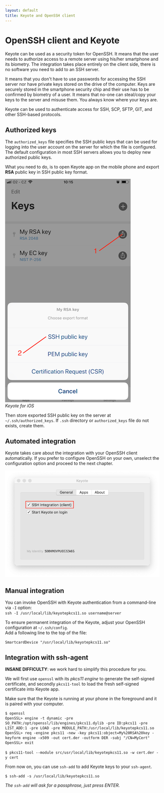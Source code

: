 ```yaml
---
layout: default
title: Keyote and OpenSSH client
---
```


OpenSSH client and Keyote
=========================

Keyote can be used as a security token for OpenSSH.
It means that the user needs to authorize access to a remote server using his/her smartphone and its biometry.
The integration takes place entirely on the client side,
there is no software you need to add to an SSH server.

It means that you don't have to use passwords for accessing the SSH server
nor have private keys stored on the drive of the computer.
Keys are securely stored in the smartphone security chip and their use has to be confirmed by biometry of a user.
It means that no-one can steal/copy your keys to the server and misuse them.
You always know where your keys are.

Keyote can be used to authenticate access for SSH, SCP, SFTP, GIT, and other SSH-based protocols.


Authorized keys
---------------

The `authorized_keys` file specifies the SSH public keys that can be used for logging into the user account on the server for which the file is configured. The default configuration in most SSH servers allows you to deploy new authorized public keys. 

What you need to do, is to open Keyote app on the mobile phone and export **RSA** public key in SSH public key format.


![Export the RSA key for SSH in Keyote](./openssh-client-media/openssh-key-export.jpeg)  
_Keyote for iOS_


Then store exported SSH public key on the server at `~/.ssh/authorized_keys`. If `.ssh` directory or `authorized_keys` file do not exists, create them.


Automated integration
---------------------

Keyote takes care about the integration with your OpenSSH client automatically.
If you prefer to configure OpenSSH on your own, unselect the configuration option and proceed to the next chapter.

![Keyote and automated integration with OpenSSH client](./openssh-client-media/openssh-keyote.png)


Manual integration
------------------

You can invoke OpenSSH with Keyote authentication from a command-line via `-I` option:  
`ssh -I /usr/local/lib/keyotepkcs11.so username@server`

To ensure permanent integration of the Keyote, adjust your OpenSSH configuration at `~/.ssh/config`.  
Add a following line to the top of the file:  
```
SmartcardDevice "/usr/local/lib/keyotepkcs11.so"
```


Integration with ssh-agent
--------------------------

**INSANE DIFFICULTY**: we work hard to simplify this procedure for you.

We will first use `openssl` with its _pkcs11 engine_ to generate the self-signed certificate,
and secondly `pkcs11-tool` to load the fresh self-signed certificate into Keyote app.

Make sure that the Keyote is running at your phone in the foreground and it is paired with your computer.

```
$ openssl
OpenSSL> engine -t dynamic -pre SO_PATH:/opt/openssl/lib/engines/pkcs11.dylib -pre ID:pkcs11 -pre LIST_ADD:1 -pre LOAD -pre MODULE_PATH:/usr/local/lib/keyotepkcs11.so
OpenSSL> req -engine pkcs11 -new -key pkcs11:object=My%20RSA%20key -keyform engine -x509 -out cert.der -outform DER -subj "/CN=MyCert"
OpenSSL> exit

$ pkcs11-tool --module src/usr/local/lib/keyotepkcs11.so -w cert.der -y cert
```

From now on, you can use `ssh-add` to add Keyote keys to your `ssh-agent`.

```
$ ssh-add -s /usr/local/lib/keyotepkcs11.so
```

_The `ssh-add` will ask for a passphrase, just press ENTER._
